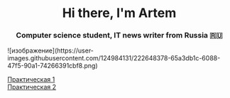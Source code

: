 <h1 align="center">Hi there, I'm Artem</h1>
<h3 align="center">Computer science student, IT news writer from Russia 🇷🇺</h3>
![изображение](https://user-images.githubusercontent.com/124984131/222648378-65a3db1c-6088-47f5-90a1-74266391cbf8.png)

<a href="Lab1/Lab1/Controllers/WeatherForecastController.cs" target="_blank">Практическая 1</a><br />
<a href="Lab2/Lab1/Controllers/WeatherForecastController.cs" target="_blank">Практическая 2</a>
